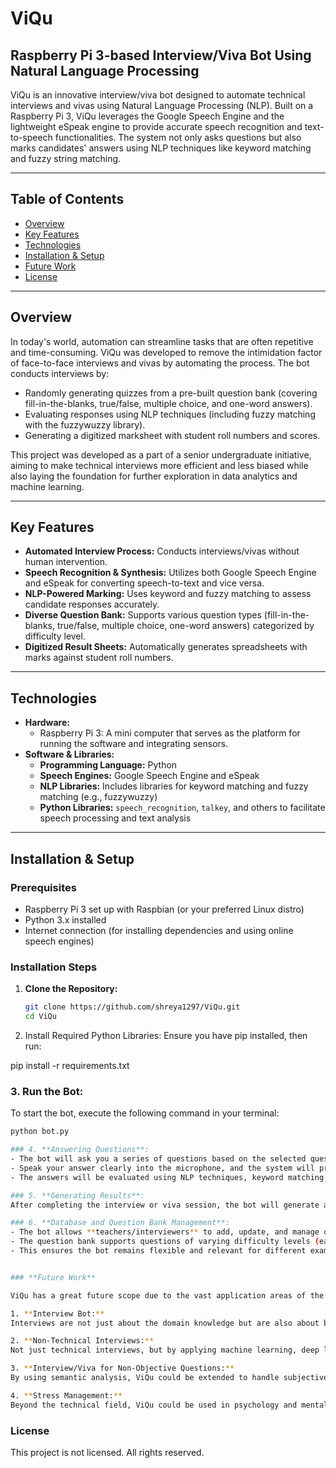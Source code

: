 # ViQu
## Raspberry Pi 3-based Interview/Viva Bot Using Natural Language Processing

ViQu is an innovative interview/viva bot designed to automate technical interviews and vivas using Natural Language Processing (NLP). Built on a Raspberry Pi 3, ViQu leverages the Google Speech Engine and the lightweight eSpeak engine to provide accurate speech recognition and text-to-speech functionalities. The system not only asks questions but also marks candidates' answers using NLP techniques like keyword matching and fuzzy string matching.

---

## Table of Contents

- [Overview](#overview)
- [Key Features](#key-features)
- [Technologies](#technologies)
- [Installation & Setup](#installation--setup)
- [Future Work](#future-work)
- [License](#license)

---

## Overview

In today's world, automation can streamline tasks that are often repetitive and time-consuming. ViQu was developed to remove the intimidation factor of face-to-face interviews and vivas by automating the process. The bot conducts interviews by:
- Randomly generating quizzes from a pre-built question bank (covering fill-in-the-blanks, true/false, multiple choice, and one-word answers).
- Evaluating responses using NLP techniques (including fuzzy matching with the fuzzywuzzy library).
- Generating a digitized marksheet with student roll numbers and scores.

This project was developed as a part of a senior undergraduate initiative, aiming to make technical interviews more efficient and less biased while also laying the foundation for further exploration in data analytics and machine learning.

---

## Key Features

- **Automated Interview Process:** Conducts interviews/vivas without human intervention.
- **Speech Recognition & Synthesis:** Utilizes both Google Speech Engine and eSpeak for converting speech-to-text and vice versa.
- **NLP-Powered Marking:** Uses keyword and fuzzy matching to assess candidate responses accurately.
- **Diverse Question Bank:** Supports various question types (fill-in-the-blanks, true/false, multiple choice, one-word answers) categorized by difficulty level.
- **Digitized Result Sheets:** Automatically generates spreadsheets with marks against student roll numbers.

---

## Technologies

- **Hardware:**
  - Raspberry Pi 3: A mini computer that serves as the platform for running the software and integrating sensors.
- **Software & Libraries:**
  - **Programming Language:** Python
  - **Speech Engines:** Google Speech Engine and eSpeak
  - **NLP Libraries:** Includes libraries for keyword matching and fuzzy matching (e.g., fuzzywuzzy)
  - **Python Libraries:** `speech_recognition`, `talkey`, and others to facilitate speech processing and text analysis

---

## Installation & Setup

### Prerequisites
- Raspberry Pi 3 set up with Raspbian (or your preferred Linux distro)
- Python 3.x installed
- Internet connection (for installing dependencies and using online speech engines)

### Installation Steps

1. **Clone the Repository:**
   ```bash
   git clone https://github.com/shreya1297/ViQu.git
   cd ViQu

2. Install Required Python Libraries: Ensure you have pip installed, then run:

pip install -r requirements.txt

### 3. **Run the Bot**:
   To start the bot, execute the following command in your terminal:
   ```sh
   python bot.py

### 4. **Answering Questions**:
   - The bot will ask you a series of questions based on the selected question categories.
   - Speak your answer clearly into the microphone, and the system will process the speech using the **Google Speech Engine** (or the **eSpeak** engine if running on a Raspberry Pi).
   - The answers will be evaluated using NLP techniques, keyword matching, and fuzzy matching.

### 5. **Generating Results**:
   After completing the interview or viva session, the bot will generate a **results sheet** containing the answers and marks of the student/candidate. The results will be displayed on the terminal, and a CSV file will be generated for record-keeping. The file will be saved as `results.csv` in the project directory.

### 6. **Database and Question Bank Management**:
- The bot allows **teachers/interviewers** to add, update, and manage questions in the database for future interviews/vivas.
- The question bank supports questions of varying difficulty levels (easy, medium, hard) and question types (MCQs, fill-in-the-blanks, true/false, one-word answers).
- This ensures the bot remains flexible and relevant for different examination scenarios.


### **Future Work**

ViQu has a great future scope due to the vast application areas of the individual techniques used for making it, and some of those applications are mentioned below:

1. **Interview Bot:**
   Interviews are not just about the domain knowledge but are also about body language and the ability to work under pressure. By adding a camera and a deep learning model, ViQu could evaluate these aspects of the candidate.

2. **Non-Technical Interviews:**
   Not just technical interviews, but by applying machine learning, deep learning, and semantic analysis, non-technical interviews may also be conducted, eliminating the need for human interviewers during the entire process.

3. **Interview/Viva for Non-Objective Questions:**
   By using semantic analysis, ViQu could be extended to handle subjective questions in interviews/vivas, such as essay-type answers, and evaluate them accordingly.

4. **Stress Management:**
   Beyond the technical field, ViQu could be used in psychology and mental health assessments. By integrating machine learning and semantic analysis, the bot could assess the stress level of candidates and provide tips on reducing stress if the levels are found to be above a certain threshold.
```

### **License**

This project is not licensed. All rights reserved.
